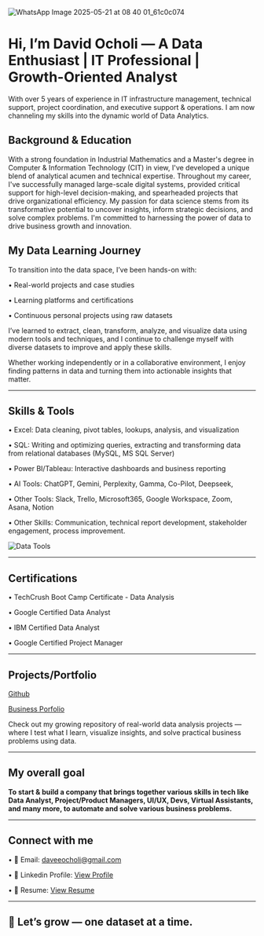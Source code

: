 ![WhatsApp Image 2025-05-21 at 08 40 01_61c0c074](https://github.com/user-attachments/assets/c361f607-99f0-4064-9be0-1e31f2733f15)

# Hi, I’m David Ocholi — A Data Enthusiast | IT Professional | Growth-Oriented Analyst

With over 5 years of experience in IT infrastructure management, technical support, project coordination, and executive support & operations. I am now channeling my skills into the dynamic world of Data Analytics.

## Background & Education 
With a strong foundation in Industrial Mathematics and a Master's degree in Computer & Information Technology (CIT) in view, I've developed a unique blend of analytical acumen and technical expertise. Throughout my career, I've successfully managed large-scale digital systems, provided critical support for high-level decision-making, and spearheaded projects that drive organizational efficiency. My passion for data science stems from its transformative potential to uncover insights, inform strategic decisions, and solve complex problems. I'm committed to harnessing the power of data to drive business growth and innovation. 

## My Data Learning Journey
To transition into the data space, I’ve been hands-on with:

•	Real-world projects and case studies

•	Learning platforms and certifications

•	Continuous personal projects using raw datasets

I’ve learned to extract, clean, transform, analyze, and visualize data using modern tools and techniques, and I continue to challenge myself with diverse datasets to improve and apply these skills.

Whether working independently or in a collaborative environment, I enjoy finding patterns in data and turning them into actionable insights that matter.
________________________________________
## Skills & Tools
•	Excel: Data cleaning, pivot tables, lookups, analysis, and visualization

•	SQL: Writing and optimizing queries, extracting and transforming data from relational databases (MySQL, MS SQL Server)

•	Power BI/Tableau: Interactive dashboards and business reporting

•	AI Tools: ChatGPT, Gemini, Perplexity, Gamma, Co-Pilot, Deepseek, 

•	Other Tools: Slack, Trello, Microsoft365, Google Workspace, Zoom, Asana, Notion

•	Other Skills: Communication, technical report development, stakeholder engagement, process improvement.

![Data Tools](https://github.com/user-attachments/assets/f568f258-529a-4427-bf07-e95bbd034c75)
________________________________________
## Certifications
•	TechCrush Boot Camp Certificate - Data Analysis

•	Google Certified Data Analyst

•	IBM Certified Data Analyst

•	Google Certified Project Manager
________________________________________
## Projects/Portfolio
[Github](https://github.com/daveeocholi)

[Business Porfolio](https://formadaoprec.my.canva.site/david-ocholi-portfolio)

Check out my growing repository of real-world data analysis projects — where I test what I learn, visualize insights, and solve practical business problems using data.
________________________________________
## My overall goal
**To start & build a company that brings together various skills in tech like Data Analyst, Project/Product Managers, UI/UX, Devs, Virtual Assistants, and many more, to automate and solve various business problems.**
________________________________________

## Connect with me
•	📧 Email: daveeocholi@gmail.com

•	🔗 Linkedin Profile: [View Profile](https://www.linkedin.com/in/david-ocholi)

•	💼 Resume: [View Resume](https://github.com/daveeocholi/Ocholi_Data_Analyst_Portfolio/blob/main/David%20Ocholi%20Resume%20%5BDA%5D.pdf)
________________________________________

## 🚀 Let’s grow — one dataset at a time.


